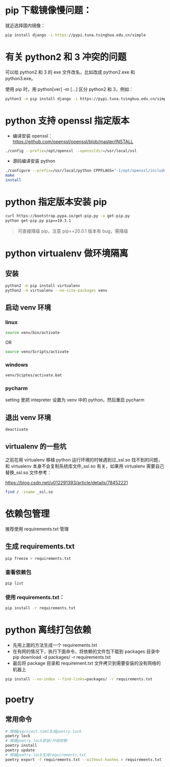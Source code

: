 # pip 下载镜像慢问题：

就近选择国内镜像：

```bash
pip install django -i https://pypi.tuna.tsinghua.edu.cn/simple
```

# 有关 python2 和 3 冲突的问题

可以给 python2 和 3 的 exe 文件改名，比如改成 python2.exe 和 python3.exe。

使用 pip 时，用 python[ver] -m [...] 区分 python2 和 3，例如：

```bash
python3 -m pip install django -i https://pypi.tuna.tsinghua.edu.cn/simple
```

# python 支持 openssl 指定版本

-   编译安装 openssl：https://github.com/openssl/openssl/blob/master/INSTALL

```bash
./config --prefix=/opt/openssl --openssldir=/usr/local/ssl
```

-   源码编译安装 python

```bash
./configure --prefix=/usr/local/python CPPFLAGS="-I/opt/openssl/include" LDFLAGS="-L/opt/openssl/lib"
make
install
```

# python 指定版本安装 pip

```bash
curl https://bootstrap.pypa.io/get-pip.py -o get-pip.py
python get-pip.py pip==19.3.1
```

> 可直接降级 pip，注意 pip==20.0.1 版本有 bug，需降级

# python virtualenv 做环境隔离

## 安装

```bash
python2 -m pip install virtualenv
python2 -m virtualenv --no-site-packages venv
```

## 启动 venv 环境

### linux

```bash
source venv/bin/activate
```

OR

```bash
source venv/Scripts/activate
```

### windows

```bash
venv/Sciptes/activate.bat
```

### pycharm

setting 里把 intepreter 设置为 venv 中的 python，然后重启 pycharm

## 退出 venv 环境

```bash
deactivate
```

## virtualenv 的一些坑

之前在用 virtualenv 移植 python 运行环境的时候遇到过\_ssl.so 找不到的问题，和 virtualenv 本身不会复制系统库文件\_ssl.so 有关，如果用 virtualenv 需要自己替换\_ssl.so 文件参考：

https://blog.csdn.net/u012291393/article/details/78452221

```bash
find / -iname _ssl.so
```

# 依赖包管理

推荐使用 requirements.txt 管理

## 生成 requirements.txt

```bash
pip freeze > requirements.txt
```

### 查看依赖包

```bash
pip list
```

### 使用 requirements.txt：

```bash
pip install -r requirements.txt
```

# python 离线打包依赖

-   先用上面的方法生成一个 requirements.txt
-   在有网的情况下，执行下面命令，将依赖的文件包下载到 packages 目录中
    pip download -d packages/ -r requirements.txt
-   最后将 package 目录和 requirement.txt 文件拷贝到需要安装的没有网络的机器上

```bash
pip install --no-index --find-links=packages/ -r requirements.txt
```

# poetry
## 常用命令
```bash
# 根据pyproject.toml生成poetry.lock
poetry lock
# 根据poetry.lock安装/升级依赖
poetry install
poetry update
# 根据poetry.lock生成requirements.txt
poetry export -f requirements.txt --without-hashes > requirements.txt
```

